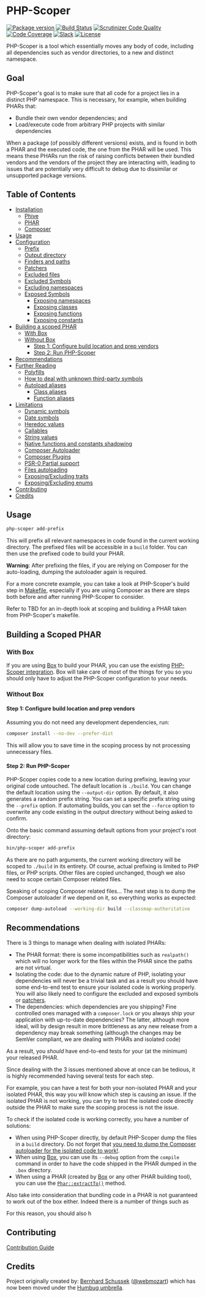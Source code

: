 # PHP-Scoper

[![Package version](https://img.shields.io/packagist/v/humbug/php-scoper.svg?style=flat-square)](https://packagist.org/packages/humbug/php-scoper)
[![Build Status](https://github.com/humbug/php-scoper/workflows/Build/badge.svg)](https://github.com/humbug/php-scoper/actions)
[![Scrutinizer Code Quality](https://img.shields.io/scrutinizer/g/humbug/php-scoper.svg?branch=main&style=flat-square)](https://scrutinizer-ci.com/g/humbug/php-scoper/?branch=main)
[![Code Coverage](https://scrutinizer-ci.com/g/humbug/php-scoper/badges/coverage.png?b=main)](https://scrutinizer-ci.com/g/humbug/php-scoper/?branch=main)
[![Slack](https://img.shields.io/badge/slack-%23humbug-red.svg?style=flat-square)](https://symfony.com/slack-invite)
[![License](https://img.shields.io/badge/license-MIT-red.svg?style=flat-square)](LICENSE)

PHP-Scoper is a tool which essentially moves any body of code, including all
dependencies such as vendor directories, to a new and distinct namespace.


## Goal

PHP-Scoper's goal is to make sure that all code for a project lies in a 
distinct PHP namespace. This is necessary, for example, when building PHARs that:

- Bundle their own vendor dependencies; and 
- Load/execute code from arbitrary PHP projects with similar dependencies

When a package (of possibly different versions) exists, and is found in both a PHAR
and the executed code, the one from the PHAR will be used. This means these
PHARs run the risk of raising conflicts between their bundled vendors and the
vendors of the project they are interacting with, leading to issues that are 
potentially very difficult to debug due to dissimilar or unsupported package versions.


## Table of Contents

- [Installation](docs/installation.md#installation)
    - [Phive](docs/installation.md#phive)
    - [PHAR](docs/installation.md#phar)
    - [Composer](docs/installation.md#composer)
- [Usage](#usage)
- [Configuration](docs/configuration.md#configuration)
    - [Prefix](docs/configuration.md#prefix)
    - [Output directory](docs/configuration.md#output-directory)
    - [Finders and paths](docs/configuration.md#finders-and-paths)
    - [Patchers](docs/configuration.md#patchers)
    - [Excluded files](docs/configuration.md#excluded-files)
    - [Excluded Symbols](docs/configuration.md#excluded-symbols)
    - [Excluding namespaces](docs/configuration.md#excluding-namespaces)
    - [Exposed Symbols](docs/configuration.md#exposed-symbols)
        - [Exposing namespaces](docs/configuration.md#exposing-namespaces)
        - [Exposing classes](docs/configuration.md#exposing-classes)
        - [Exposing functions](docs/configuration.md#exposing-functions)
        - [Exposing constants](docs/configuration.md#exposing-constants)
- [Building a scoped PHAR](#building-a-scoped-phar)
    - [With Box](#with-box)
    - [Without Box](#without-box)
        - [Step 1: Configure build location and prep vendors](#step-1-configure-build-location-and-prep-vendors)
        - [Step 2: Run PHP-Scoper](#step-2-run-php-scoper)
- [Recommendations](#recommendations)
- [Further Reading](docs/further-reading.md#further-reading)
    - [Polyfills](docs/further-reading.md#polyfills)
    - [How to deal with unknown third-party symbols](docs/further-reading.md#how-to-deal-with-unknown-third-party-symbols)
    - [Autoload aliases](docs/further-reading.md#autoload-aliases)
        - [Class aliases](docs/further-reading.md#class-aliases)
        - [Function aliases](docs/further-reading.md#function-aliases)
- [Limitations](docs/limitations.md#limitations)
    - [Dynamic symbols](docs/limitations.md#dynamic-symbols)
    - [Date symbols](docs/limitations.md#date-symbols)
    - [Heredoc values](docs/limitations.md#heredoc-values)
    - [Callables](docs/limitations.md#callables)
    - [String values](docs/limitations.md#string-values)
    - [Native functions and constants shadowing](docs/limitations.md#native-functions-and-constants-shadowing)
    - [Composer Autoloader](docs/limitations.md#composer-autoloader)
    - [Composer Plugins](docs/limitations.md#composer-plugins)
    - [PSR-0 Partial support](docs/limitations.md#psr-0-partial-support)
    - [Files autoloading](docs/limitations.md#files-autoloading)
    - [Exposing/Excluding traits](docs/limitations.md#exposingexcluding-traits)
    - [Exposing/Excluding enums](docs/limitations.md#exposingexcluding-enums)
- [Contributing](#contributing)
- [Credits](#credits)


## Usage

```bash
php-scoper add-prefix
```

This will prefix all relevant namespaces in code found in the current working
directory. The prefixed files will be accessible in a `build` folder. You can
then use the prefixed code to build your PHAR.

**Warning**: After prefixing the files, if you are relying on Composer
for the auto-loading, dumping the autoloader again is required.

For a more concrete example, you can take a look at PHP-Scoper's build
step in [Makefile](Makefile), especially if you are using Composer as
there are steps both before and after running PHP-Scoper to consider.

Refer to TBD for an in-depth look at scoping and building a PHAR taken from
PHP-Scoper's makefile.


## Building a Scoped PHAR

### With Box

If you are using [Box][box] to build your PHAR, you can use the existing
[PHP-Scoper integration][php-scoper-integration]. Box will take care of
most of the things for you so you should only have to adjust the PHP-Scoper
configuration to your needs.


### Without Box

#### Step 1: Configure build location and prep vendors

Assuming you do not need any development dependencies, run:

```bash
composer install --no-dev --prefer-dist
```

This will allow you to save time in the scoping process by not
processing unnecessary files.


#### Step 2: Run PHP-Scoper

PHP-Scoper copies code to a new location during prefixing, leaving your original
code untouched. The default location is `./build`. You can change the default
location using the `--output-dir` option. By default, it also generates a random
prefix string. You can set a specific prefix string using the `--prefix` option.
If automating builds, you can set the `--force` option to overwrite any code
existing in the output directory without being asked to confirm.

Onto the basic command assuming default options from your project's root
directory:

```bash
bin/php-scoper add-prefix
```

As there are no path arguments, the current working directory will be scoped to
`./build` in its entirety. Of course, actual prefixing is limited to PHP files,
or PHP scripts. Other files are copied unchanged, though we also need to scope
certain Composer related files.

Speaking of scoping Composer related files... The next step is to dump the
Composer autoloader if we depend on it, so everything works as expected:

```bash
composer dump-autoload --working-dir build --classmap-authoritative
```


## Recommendations

There is 3 things to manage when dealing with isolated PHARs:

- The PHAR format: there is some incompatibilities such as `realpath()` which
  will no longer work for the files within the PHAR since the paths are not
  virtual.
- Isolating the code: due to the dynamic nature of PHP, isolating your
  dependencies will never be a trivial task and as a result you should have
  some end-to-end test to ensure your isolated code is working properly. You
  will also likely need to configure the excluded and exposed symbols or
  [patchers][patchers].
- The dependencies: which dependencies are you shipping? Fine controlled ones 
  managed with a `composer.lock` or you always ship your application with
  up-to-date dependencies? The latter, although more ideal, will by design
  result in more brittleness as any new release from a dependency may break
  something (although the changes may be SemVer compliant, we are dealing with
  PHARs and isolated code)

As a result, you _should_ have end-to-end tests for your (at the minimum) your 
released PHAR.

Since dealing with the 3 issues mentioned above at once can be tedious, it is
highly recommended having several tests for each step.

For example, you can have a test for both your non-isolated PHAR and your 
isolated PHAR, this way you will know which step is causing an issue. If the 
isolated PHAR is not working, you can try to test the isolated code directly 
outside the PHAR to make sure the scoping process is not the issue.

To check if the isolated code is working correctly, you have a number of solutions:

- When using PHP-Scoper directly, by default PHP-Scoper dump the files in a 
  `build` directory. Do not forget that
  [you need to dump the Composer autoloader for the isolated code to work!](#step-2-run-php-scoper).
- When using [Box][box], you can use its `--debug` option from the `compile` 
  command in order to have the code shipped in the PHAR dumped in the `.box` 
  directory.
- When using a PHAR (created by [Box][box] or any other PHAR building tool), 
  you can use the [`Phar::extractTo()`][phar-extract-to] method.

Also take into consideration that bundling code in a PHAR is not guaranteed to work
out of the box either. Indeed there is a number of things such as 

For this reason, you should also h


## Contributing

[Contribution Guide](CONTRIBUTING.md)


## Credits

Project originally created by: [Bernhard Schussek] ([@webmozart]) which has
now been moved under the
[Humbug umbrella][humbug].


[@webmozart]: https://twitter.com/webmozart
[Bernhard Schussek]: https://webmozart.io/
[box]: https://github.com/humbug/box
[humbug]: https://github.com/humbug
[patchers]: docs/configuration.md#patchers
[php-scoper-integration]: https://github.com/humbug/box#isolating-the-phar
[phar-extract-to]: https://secure.php.net/manual/en/phar.extractto.php

